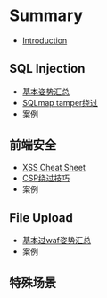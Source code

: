 # Summary

* [Introduction](README.md)

## SQL Injection

* [基本姿势汇总](sql-injection/ji-ben-guo-waf-zi-shi-hui-zong.md)
* [SQLmap tamper绕过](sql-injection/sqlmap-tamperrao-guo.md)
* 案例

## 前端安全

* [XSS Cheat Sheet](xss/xss-cheat-sheet.md)
* [CSP绕过技巧](xss/csprao-guo-ji-qiao.md)
* 案例

## File Upload

* [基本过waf姿势汇总](file-upload/ji-ben-guo-waf-zi-shi-hui-zong.md)
* 案例

## 特殊场景

